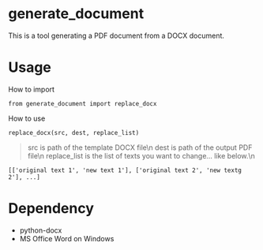 # generate_document
This is a tool generating a PDF document from a DOCX document.

# Usage
How to import
```
from generate_document import replace_docx
```

How to use
```
replace_docx(src, dest, replace_list)
```
> src is path of the template DOCX file\n
> dest is path of the output PDF file\n
> replace_list is the list of texts you want to change... like below.\n
```
[['original text 1', 'new text 1'], ['original text 2', 'new textg 2'], ...]
```

# Dependency
- python-docx
- MS Office Word on Windows